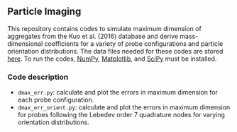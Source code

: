 ## Particle Imaging

This repository contains codes to simulate maximum dimension of aggregates from the Kuo et al. (2016) database and derive mass-dimensional coefficients for a variety of probe configurations and particle orientation distributions. The data files needed for these codes are stored [here](https://zenodo.org/doi/10.5281/zenodo.11642006). To run the codes, [NumPy](https://numpy.org/), [Matplotlib](https://matplotlib.org/), and [SciPy](https://scipy.org) must be installed.

### Code description
- ```dmax_err.py```: calculate and plot the errors in maximum dimension for each probe configuration.
- ```dmax_err_orient.py```: calculate and plot the errors in maximum dimension for probes following the Lebedev order 7 quadrature nodes for varying orientation distributions.

